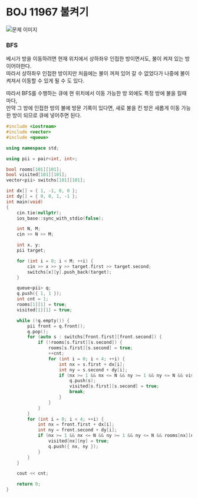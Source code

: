 # BOJ 11967 불켜기

![문제 이미지](https://user-images.githubusercontent.com/29500858/200119803-4118e522-24b8-4e42-9340-a29413bf0886.png)

### BFS

베시가 방을 이동하려면 현재 위치에서 상하좌우 인접한 방이면서도, 불이 켜져 있는 방이어야한다. <br>
따라서 상하좌우 인접한 방이지만 처음에는 불이 꺼져 있어 갈 수 없었다가 나중에 불이 켜져서 이동할 수 있게 될 수 도 있다. <br>

따라서 BFS를 수행하는 큐에 현 위치에서 이동 가능한 방 외에도 특정 방에 불을 킬때 마다, <br>
만약 그 방에 인접한 방의 불에 방문 기록이 있다면, 새로 불을 킨 방은 새롭게 이동 가능한 방이 되므로 큐에 넣어주면 된다. <br>

```C++
#include <iostream>
#include <vector>
#include <queue>

using namespace std;

using pii = pair<int, int>;

bool rooms[101][101];
bool visited[101][101];
vector<pii> switchs[101][101];

int dx[] = { 1, -1, 0, 0 };
int dy[] = { 0, 0, 1, -1 };
int main(void)
{
    cin.tie(nullptr);
    ios_base::sync_with_stdio(false);

    int N, M;
    cin >> N >> M;

    int x, y;
    pii target;

    for (int i = 0; i < M; ++i) {
        cin >> x >> y >> target.first >> target.second;
        switchs[x][y].push_back(target);
    }

    queue<pii> q;
    q.push({ 1, 1 });
    int cnt = 1;
    rooms[1][1] = true;
    visited[1][1] = true;

    while (!q.empty()) {
        pii front = q.front();
        q.pop();
        for (auto s : switchs[front.first][front.second]) {
            if (!rooms[s.first][s.second]) {
                rooms[s.first][s.second] = true;
                ++cnt;
                for (int i = 0; i < 4; ++i) {
                    int nx = s.first + dx[i];
                    int ny = s.second + dy[i];
                    if (nx >= 1 && nx <= N && ny >= 1 && ny <= N && visited[nx][ny]) {
                        q.push(s);
                        visited[s.first][s.second] = true;
                        break;
                    }
                }
            }
        }
        for (int i = 0; i < 4; ++i) {
            int nx = front.first + dx[i];
            int ny = front.second + dy[i];
            if (nx >= 1 && nx <= N && ny >= 1 && ny <= N && rooms[nx][ny] && !visited[nx][ny]) {
                visited[nx][ny] = true;
                q.push({ nx, ny });
            }
        }
    }

    cout << cnt;

    return 0;
}
```
